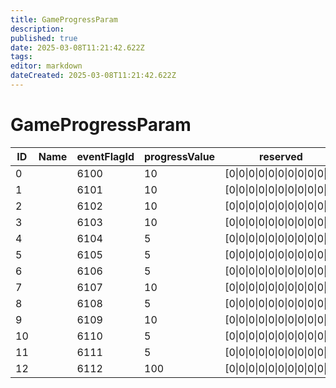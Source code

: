 ```yaml
---
title: GameProgressParam
description: 
published: true
date: 2025-03-08T11:21:42.622Z
tags: 
editor: markdown
dateCreated: 2025-03-08T11:21:42.622Z
---
```


# GameProgressParam
|ID|Name|eventFlagId|progressValue|reserved                                                                 |
|--|-|----|---|-------------------------------------------------------------------------|
|0 | |6100|10 |[0&#124;0&#124;0&#124;0&#124;0&#124;0&#124;0&#124;0&#124;0&#124;0&#124;0]|
1 | |6101|10 |[0&#124;0&#124;0&#124;0&#124;0&#124;0&#124;0&#124;0&#124;0&#124;0&#124;0]|
2 | |6102|10 |[0&#124;0&#124;0&#124;0&#124;0&#124;0&#124;0&#124;0&#124;0&#124;0&#124;0]|
3 | |6103|10 |[0&#124;0&#124;0&#124;0&#124;0&#124;0&#124;0&#124;0&#124;0&#124;0&#124;0]|
4 | |6104|5  |[0&#124;0&#124;0&#124;0&#124;0&#124;0&#124;0&#124;0&#124;0&#124;0&#124;0]|
5 | |6105|5  |[0&#124;0&#124;0&#124;0&#124;0&#124;0&#124;0&#124;0&#124;0&#124;0&#124;0]|
6 | |6106|5  |[0&#124;0&#124;0&#124;0&#124;0&#124;0&#124;0&#124;0&#124;0&#124;0&#124;0]|
7 | |6107|10 |[0&#124;0&#124;0&#124;0&#124;0&#124;0&#124;0&#124;0&#124;0&#124;0&#124;0]|
8 | |6108|5  |[0&#124;0&#124;0&#124;0&#124;0&#124;0&#124;0&#124;0&#124;0&#124;0&#124;0]|
9 | |6109|10 |[0&#124;0&#124;0&#124;0&#124;0&#124;0&#124;0&#124;0&#124;0&#124;0&#124;0]|
10| |6110|5  |[0&#124;0&#124;0&#124;0&#124;0&#124;0&#124;0&#124;0&#124;0&#124;0&#124;0]|
11| |6111|5  |[0&#124;0&#124;0&#124;0&#124;0&#124;0&#124;0&#124;0&#124;0&#124;0&#124;0]|
12| |6112|100|[0&#124;0&#124;0&#124;0&#124;0&#124;0&#124;0&#124;0&#124;0&#124;0&#124;0]|
